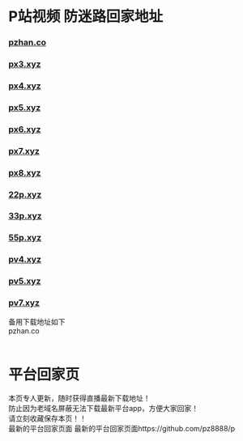 # P站视频 防迷路回家地址
### [pzhan.co](http://pzhan.co/)

### [px3.xyz](http://px3.xyz/)
### [px4.xyz](http://px4.xyz/)
### [px5.xyz](http://px5.xyz/)
### [px6.xyz](http://px6.xyz/)
### [px7.xyz](http://px7.xyz/)
### [px8.xyz](http://px8.xyz/)

### [22p.xyz](http://22p.xyz/)
### [33p.xyz](http://33p.xyz/)
### [55p.xyz](http://55p.xyz/)
### [pv4.xyz](http://pv4.xyz/)
### [pv5.xyz](http://pv5.xyz/)
### [pv7.xyz](http://pv7.xyz/)<br>
备用下载地址如下<br>
pzhan.co<br>
<br>

# 平台回家页
本页专人更新，随时获得直播最新下载地址！<br>
防止因为老域名屏蔽无法下载最新平台app，方便大家回家！<br>
请立刻收藏保存本页！！<br>
最新的平台回家页面  最新的平台回家页面https://github.com/pz8888/p      <br>

